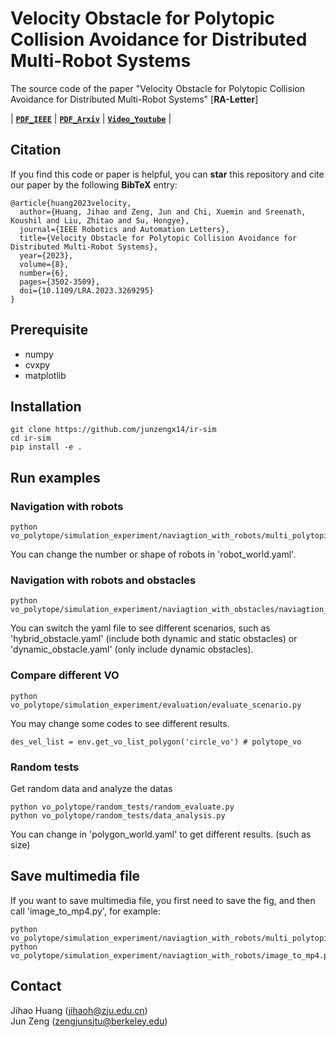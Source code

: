 # Velocity Obstacle for Polytopic Collision Avoidance for Distributed Multi-Robot Systems
The source code of the paper "Velocity Obstacle for Polytopic Collision Avoidance for Distributed Multi-Robot Systems" [**RA-Letter**] 

| **[`PDF_IEEE`](https://ieeexplore.ieee.org/document/10106436?source=authoralert)** | **[`PDF_Arxiv`](https://arxiv.org/pdf/2304.07954.pdf)** | **[`Video_Youtube`](https://www.youtube.com/watch?v=YT9aObT2VAo)** | 

## Citation

If you find this code or paper is helpful, you can **star** this repository and cite our paper by the following **BibTeX** entry:

```
@article{huang2023velocity,
  author={Huang, Jihao and Zeng, Jun and Chi, Xuemin and Sreenath, Koushil and Liu, Zhitao and Su, Hongye},
  journal={IEEE Robotics and Automation Letters}, 
  title={Velocity Obstacle for Polytopic Collision Avoidance for Distributed Multi-Robot Systems}, 
  year={2023},
  volume={8},
  number={6},
  pages={3502-3509},
  doi={10.1109/LRA.2023.3269295}
}
```

## Prerequisite
- numpy
- cvxpy
- matplotlib


## Installation 
```
git clone https://github.com/junzengx14/ir-sim
cd ir-sim
pip install -e .  
```

## Run examples
### Navigation with robots
```
python vo_polytope/simulation_experiment/naviagtion_with_robots/multi_polytopic_robots.py
```
You can change the number or shape of robots in 'robot_world.yaml'.

### Navigation with robots and obstacles
```
python vo_polytope/simulation_experiment/naviagtion_with_obstacles/naviagtion_with_obstacles.py
```
You can switch the yaml file to see different scenarios, such as 'hybrid_obstacle.yaml' (include both dynamic and static obstacles) or 'dynamic_obstacle.yaml' (only include dynamic obstacles).

### Compare different VO
```
python vo_polytope/simulation_experiment/evaluation/evaluate_scenario.py 
```
You may change some codes to see different results.
```
des_vel_list = env.get_vo_list_polygon('circle_vo') # polytope_vo
```

### Random tests
Get random data and analyze the datas
```
python vo_polytope/random_tests/random_evaluate.py 
python vo_polytope/random_tests/data_analysis.py
```
You can change in 'polygon_world.yaml' to get different results. (such as size)

## Save multimedia file
If you want to save multimedia file, you first need to save the fig, and then call 'image_to_mp4.py', for example:
```
python vo_polytope/simulation_experiment/naviagtion_with_robots/multi_polytopic_robots.py
python vo_polytope/simulation_experiment/naviagtion_with_robots/image_to_mp4.py
```

## Contact
Jihao Huang (jihaoh@zju.edu.cn)  
Jun Zeng (zengjunsjtu@berkeley.edu)
